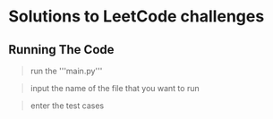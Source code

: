 # Solutions to LeetCode challenges

## Running The Code
> run the '''main.py'''

> input the name of the file that you want to run

> enter the test cases
